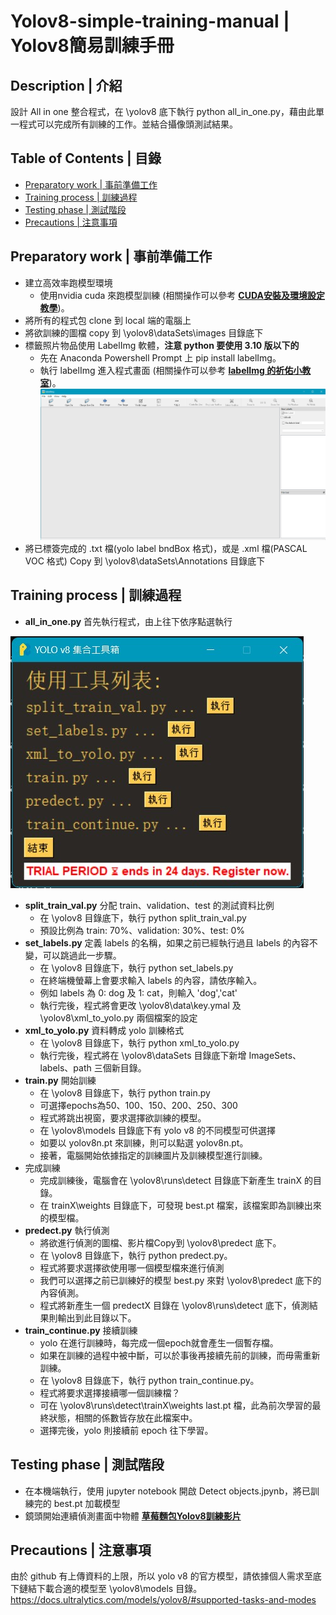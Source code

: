 # Yolov8-simple-training-manual | Yolov8簡易訓練手冊
## Description | 介紹
設計 All in one 整合程式，在 \yolov8 底下執行 python all_in_one.py，藉由此單一程式可以完成所有訓練的工作。並結合攝像頭測試結果。

## Table of Contents | 目錄
- [Preparatory work | 事前準備工作](#Preparatory-work-|-事前準備工作)
- [Training process | 訓練過程](#Training-process-|-訓練過程)
- [Testing phase | 測試階段](#Testing-phase-|-測試階段)
- [Precautions | 注意事項](#Precautions-|-注意事項)
## Preparatory work | 事前準備工作
- 建立高效率跑模型環境
    - 使用nvidia cuda 來跑模型訓練 (相關操作可以參考 [**CUDA安裝及環境設定教學**](https://github.com/pp657783/ResNet_Example))。
- 將所有的程式包 clone 到 local 端的電腦上
- 將欲訓練的圖檔 copy 到 \yolov8\dataSets\images 目錄底下
- 標籤照片物品使用 LabelImg 軟體，**注意 python 要使用 3.10 版以下的**
    - 先在 Anaconda Powershell Prompt 上 pip install labelImg。
    - 執行 labelImg 進入程式畫面 (相關操作可以參考 [**labelImg 的祈佑小教室**](https://hackmd.io/@zxcasd89525/Syw8BypDi))。
    ![image](pictures/labelImg.png)
- 將已標簽完成的 .txt 檔(yolo label bndBox 格式)，或是 .xml 檔(PASCAL VOC 格式) Copy 到 \yolov8\dataSets\Annotations 目錄底下
## Training process | 訓練過程
- **all_in_one.py** 首先執行程式，由上往下依序點選執行

![image](pictures/messageImage.jpg)

- **split_train_val.py** 分配 train、validation、test 的測試資料比例
    - 在 \yolov8 目錄底下，執行 python split_train_val.py
    - 預設比例為 train: 70%、validation: 30%、test: 0%
- **set_labels.py** 定義 labels 的名稱，如果之前已經執行過且 labels 的內容不變，可以跳過此一步驟。
    - 在 \yolov8 目錄底下，執行 python set_labels.py
    - 在終端機螢幕上會要求輸入 labels 的內容，請依序輸入。
    - 例如 labels 為 0: dog 及 1: cat，則輸入 'dog','cat'
    - 執行完後，程式將會更改 \yolov8\data\key.ymal 及 \yolov8\xml_to_yolo.py 兩個檔案的設定
- **xml_to_yolo.py** 資料轉成 yolo 訓練格式
    - 在 \yolov8 目錄底下，執行 python xml_to_yolo.py
    - 執行完後，程式將在 \yolov8\dataSets 目錄底下新增 ImageSets、labels、path 三個新目錄。
- **train.py** 開始訓練
    - 在 \yolov8 目錄底下，執行 python train.py
    - 可選擇epochs為50、100、150、200、250、300
    - 程式將跳出視窗，要求選擇欲訓練的模型。
    - 在 \yolov8\models 目錄底下有 yolo v8 的不同模型可供選擇
    - 如要以 yolov8n.pt 來訓練，則可以點選 yolov8n.pt。
    - 接著，電腦開始依據指定的訓練圖片及訓練模型進行訓練。
- 完成訓練
    - 完成訓練後，電腦會在 \yolov8\runs\detect 目錄底下新產生 trainX 的目錄。
    - 在 trainX\weights 目錄底下，可發現 best.pt 檔案，該檔案即為訓練出來的模型檔。
- **predect.py** 執行偵測
    - 將欲進行偵測的圖檔、影片檔Copy到 \yolov8\predect 底下。
    - 在 \yolov8 目錄底下，執行 python predect.py。
    - 程式將要求選擇欲使用哪一個模型檔來進行偵測
    - 我們可以選擇之前已訓練好的模型 best.py 來對 \yolov8\predect 底下的內容偵測。
    - 程式將新產生一個 predectX 目錄在 \yolov8\runs\detect 底下，偵測結果則輸出到此目錄以下。
- **train_continue.py** 接續訓練
    - yolo 在進行訓練時，每完成一個epoch就會產生一個暫存檔。
    - 如果在訓練的過程中被中斷，可以於事後再接續先前的訓練，而毋需重新訓練。
    - 在 \yolov8 目錄底下，執行 python train_continue.py。
    - 程式將要求選擇接續哪一個訓練檔？
    - 可在 \yolov8\runs\detect\trainX\weights last.pt 檔，此為前次學習的最終狀態，相關的係數皆存放在此檔案中。
    - 選擇完後，yolo 則接續前 epoch 往下學習。
## Testing phase | 測試階段
- 在本機端執行，使用 jupyter notebook 開啟 Detect objects.jpynb，將已訓練完的 best.pt 加載模型
- 鏡頭開始連續偵測畫面中物體
  [**草莓麵包Yolov8訓練影片**](https://youtu.be/WL8N8DOD-e4)
## Precautions | 注意事項
由於 github 有上傳資料的上限，所以 yolo v8 的官方模型，請依據個人需求至底下鏈結下載合適的模型至 \yolov8\models 目錄。
https://docs.ultralytics.com/models/yolov8/#supported-tasks-and-modes
